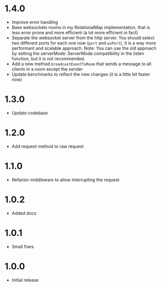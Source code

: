 # 1.4.0

- Improve error handling
- Base websockets rooms in my RelationalMap implementation, that is less error prone and more efficient (a lot more efficient in fact)
- Separate the websocket server from the http server. You should select two different ports for each one now (`port` and `wsPort`), it is a way more performant and scalable approach. Note: You can use the old approach by setting the serverMode: ServerMode.compatibility in the listen function, but it is not recommended.
- Add a new method `broadcastEventToRoom` that sends a message to all clients in a room except the sender
- Update benchmarks to reflect the new changes (it is a little bit faster now)

# 1.3.0

- Update codebase

# 1.2.0

- Add request method to raw request

# 1.1.0

- Refactor middleware to allow interrupting the request

# 1.0.2

- Added docs

# 1.0.1

- Small fixes

# 1.0.0

- Initial release
